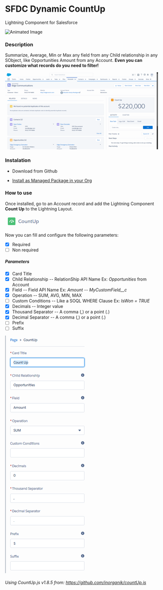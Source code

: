 # SFDC Dynamic CountUp
Lightning Component for Salesforce

![Animated Image](/img/countUp_animaion.gif)

### Description
Summarize, Average, Min or Max any field from any Child relationship in any SObject, like Opportunities Amount from any Account. **Even you can customize what records do you need to filter!**

![Sample Image](/img/Sample1.PNG)

### Instalation
* Download from Github

* [Install as Managed Package in your Org](https://login.salesforce.com/packaging/installPackage.apexp?p0=04t0Y000001KwsS)

### How to use

Once installed, go to an Account record and add the Lightning Component **Count Up** to the Lightning Layout.

![Lightning Component Icon](/img/LightningIcon.PNG)

Now you can fill and configure the following parameters:

- [x] Required
- [ ] Non required
##### Parameters
- [x] Card Title
- [x] Child Relationship -- RelationShip API Name Ex: *Opportunities* from Account
- [x] Field -- Field API Name Ex: *Amount* -- *MyCustomField__c*
- [x] Operation -- SUM, AVG, MIN, MAX
- [ ] Custom Conditions -- Like a SOQL WHERE Clause Ex: *IsWon = TRUE*
- [x] Decimals -- Integer value
- [x] Thousand Separator -- A comma (,) or a point (.)
- [x] Decimal Separator -- A comma (,) or a point (.)
- [ ] Prefix
- [ ] Suffix

![Config Image](/img/Sample2.PNG)
 
###### Using CountUp.js v1.8.5 from: https://github.com/inorganik/countUp.js
